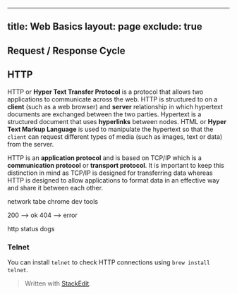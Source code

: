 
---
title: Web Basics
layout: page
exclude: true
---
## Request / Response Cycle


## HTTP
HTTP or **Hyper Text Transfer Protocol** is a protocol that allows two applications to communicate across the web. HTTP is structured to on a **client** (such as a web browser) and **server** relationship in which hypertext documents are exchanged between the two parties. Hypertext is a structured document that uses **hyperlinks** between nodes. HTML or **Hyper Text Markup Language** is used to manipulate the hypertext so that the `client` can request different types of media (such as images, text or data) from the server.


HTTP is an **application protocol** and is based on TCP/IP which is a **communication protocol** or **transport protocol**. It is important to keep this distinction in mind as TCP/IP is designed for transferring data whereas HTTP is designed to allow applications to format data in an effective way and share it between each other.


network tabe chrome dev tools

200 --> ok
404 --> error

http status dogs

### Telnet
You can install `telnet` to check HTTP connections using `brew install telnet`.
> Written with [StackEdit](https://stackedit.io/).
<!--stackedit_data:
eyJoaXN0b3J5IjpbMTc2MjUyODAwMiw2NDIwNzAzNjUsMTc5MT
Q4NzgxMCw5MzA2NzY0NDcsMTY0MDI3OTE3LC0yMTQ0MjAwOTI3
XX0=
-->